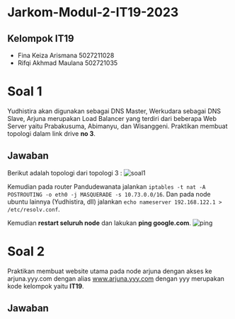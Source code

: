 # Jarkom-Modul-2-IT19-2023
## Kelompok IT19
- Fina Keiza Arismana       5027211028
- Rifqi Akhmad Maulana      502721035

# Soal 1
Yudhistira akan digunakan sebagai DNS Master, Werkudara sebagai DNS Slave, Arjuna merupakan Load Balancer yang terdiri dari beberapa Web Server yaitu Prabakusuma, Abimanyu, dan Wisanggeni. Praktikan membuat topologi dalam link drive **no 3**. 
## Jawaban
Berikut adalah topologi dari topologi 3 : 
![soal1](https://cdn.discordapp.com/attachments/1025213238763327683/1161721965443297321/image.png?ex=653954e4&is=6526dfe4&hm=e765a4e0bbf9f176606c094d7e8ea36c909dde5ef636dffc888a9b12e38e5d1d&)

Kemudian pada router Pandudewanata jalankan `iptables -t nat -A POSTROUTING -o eth0 -j MASQUERADE -s 10.73.0.0/16`. Dan pada node ubuntu lainnya (Yudhistira, dll) jalankan `echo nameserver 192.168.122.1 > /etc/resolv.conf`.

Kemudian **restart seluruh node** dan lakukan **ping google.com**. 
![ping](https://cdn.discordapp.com/attachments/1025213238763327683/1161724906082410536/image.png?ex=653957a1&is=6526e2a1&hm=4a0706a2587efd231961e81588eb2bc12b88acd970bc73483bfe2cc7066aad1a&)

# Soal 2
Praktikan membuat website utama pada node arjuna dengan akses ke arjuna.yyy.com dengan alias www.arjuna.yyy.com dengan yyy merupakan kode kelompok yaitu **IT19**.
## Jawaban
